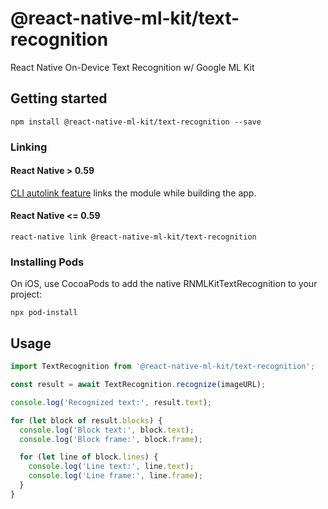 # @react-native-ml-kit/text-recognition

React Native On-Device Text Recognition w/ Google ML Kit

## Getting started

`npm install @react-native-ml-kit/text-recognition --save`

### Linking

#### React Native > 0.59

[CLI autolink feature](https://github.com/react-native-community/cli/blob/master/docs/autolinking.md) links the module while building the app.

#### React Native <= 0.59

`react-native link @react-native-ml-kit/text-recognition`

### Installing Pods

On iOS, use CocoaPods to add the native RNMLKitTextRecognition to your project:

`npx pod-install`

## Usage

```javascript
import TextRecognition from '@react-native-ml-kit/text-recognition';

const result = await TextRecognition.recognize(imageURL);

console.log('Recognized text:', result.text);

for (let block of result.blocks) {
  console.log('Block text:', block.text);
  console.log('Block frame:', block.frame);

  for (let line of block.lines) {
    console.log('Line text:', line.text);
    console.log('Line frame:', line.frame);
  }
}
```
